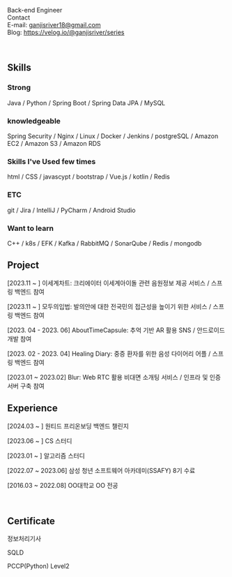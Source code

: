 
Back-end Engineer
<br>
  Contact
  <br>
  E-mail: ganjisriver18@gmail.com
  <br>
  Blog: https://velog.io/@ganjisriver/series

<br>

## Skills

### Strong
Java / Python / Spring Boot / Spring Data JPA / MySQL

### knowledgeable
Spring Security / Nginx / Linux / Docker / Jenkins / postgreSQL / Amazon EC2 / Amazon S3 / Amazon RDS 

### Skills I've Used few times
html / CSS / javascypt / bootstrap / Vue.js / kotlin / Redis

### ETC
git / Jira / IntelliJ / PyCharm / Android Studio

### Want to learn
C++ / k8s / EFK / Kafka / RabbitMQ / SonarQube / Redis / mongodb 
<br>
## Project

[2023.11 ~ ] 이세계차트: 크리에이터 이세계아이돌 관련 음원정보 제공 서비스 / 스프링 백엔드 참여

[2023.11 ~ ] 모두의입법: 발의안에 대한 전국민의 접근성을 높이기 위한 서비스 / 스프링 백엔드 참여 

[2023. 04 - 2023. 06] AboutTimeCapsule: 추억 기반 AR 활용 SNS  / 안드로이드 개발 참여

[2023. 02 - 2023. 04] Healing Diary: 중증 환자를 위한 음성 다이어리 어플 / 스프링 백엔드 참여

[2023.01 ~ 2023.02] Blur: Web RTC 활용 비대면 소개팅 서비스 / 인프라 및 인증 서버 구축 참여
<br>
## Experience
[2024.03 ~ ] 원티드 프리온보딩 백엔드 챌린지

[2023.06 ~ ] CS 스터디

[2023.01 ~ ] 알고리즘 스터디

[2022.07 ~ 2023.06] 삼성 청년 소프트웨어 아카데미(SSAFY) 8기 수료

[2016.03 ~ 2022.08] OO대학교 OO 전공

<br>

## Certificate

정보처리기사

SQLD

PCCP(Python) Level2
